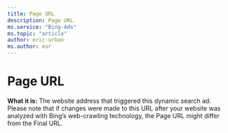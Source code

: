 ```yaml
---
title: Page URL
description: Page URL
ms.service: "Bing-Ads"
ms.topic: "article"
author: eric-urban
ms.author: eur
---
```


# Page URL

**What it is:**  The website address that triggered this dynamic search ad. Please note that if changes were made to this URL after your website was analyzed with Bing’s web-crawling technology, the Page URL might differ from the Final URL.


